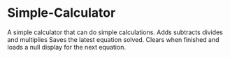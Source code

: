 # Simple-Calculator
A simple calculator that can do simple calculations.
Adds subtracts divides and multiplies
Saves the latest equation solved.
Clears when finished and loads a null display for the next equation.